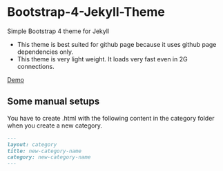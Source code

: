 # Bootstrap-4-Jekyll-Theme

Simple Bootstrap 4 theme for Jekyll

- This theme is best suited for github page because it uses github page dependencies only.
- This theme is very light weight. It loads very fast even in 2G connections.

[Demo](https://takao42.github.io/Bootstrap-4-Jekyll-Theme/)

## Some manual setups

You have to create <new category name>.html with the following content in the category folder when you create a new category.

```markdown
---
layout: category
title: new-category-name
category: new-category-name
---
```    
